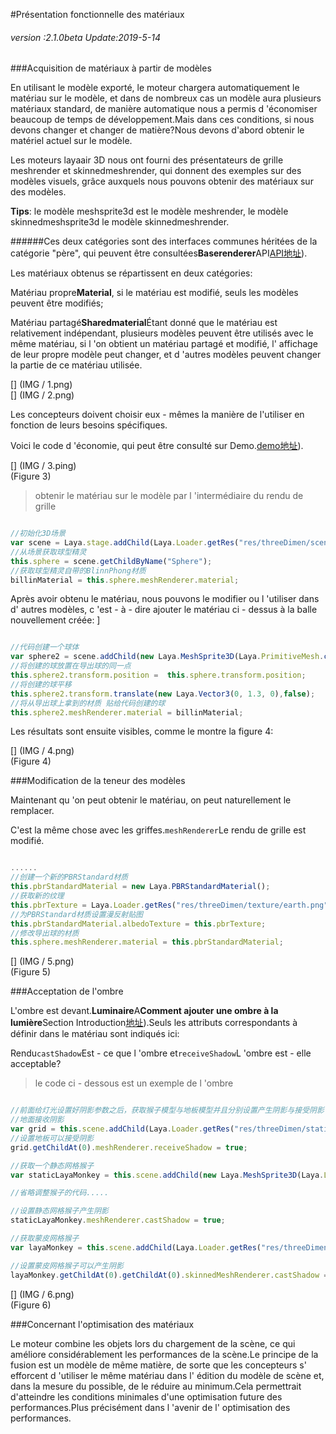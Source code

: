 #Présentation fonctionnelle des matériaux

###### *version :2.1.0beta   Update:2019-5-14*

###Acquisition de matériaux à partir de modèles

En utilisant le modèle exporté, le moteur chargera automatiquement le matériau sur le modèle, et dans de nombreux cas un modèle aura plusieurs matériaux standard, de manière automatique nous a permis d 'économiser beaucoup de temps de développement.Mais dans ces conditions, si nous devons changer et changer de matière?Nous devons d'abord obtenir le matériel actuel sur le modèle.

Les moteurs layaair 3D nous ont fourni des présentateurs de grille meshrender et skinnedmeshrender, qui donnent des exemples sur des modèles visuels, grâce auxquels nous pouvons obtenir des matériaux sur des modèles.

​**Tips**: le modèle meshsprite3d est le modèle meshrender, le modèle skinnedmeshsprite3d le modèle skinnedmeshrender.

######Ces deux catégories sont des interfaces communes héritées de la catégorie "père", qui peuvent être consultées**Baserenderer**API[API地址](https://layaair.ldc.layabox.com/api2/Chinese/index.html?category=3D&class=laya.d3.core.render.BaseRender)).

Les matériaux obtenus se répartissent en deux catégories:

Matériau propre**Material**, si le matériau est modifié, seuls les modèles peuvent être modifiés;

Matériau partagé**Sharedmaterial**Étant donné que le matériau est relativement indépendant, plusieurs modèles peuvent être utilisés avec le même matériau, si l 'on obtient un matériau partagé et modifié, l' affichage de leur propre modèle peut changer, et d 'autres modèles peuvent changer la partie de ce matériau utilisée.

[] (IMG / 1.png) <br > [] (IMG / 2.png) <br >

Les concepteurs doivent choisir eux - mêmes la manière de l'utiliser en fonction de leurs besoins spécifiques.

Voici le code d 'économie, qui peut être consulté sur Demo.[demo地址](https://layaair.ldc.layabox.com/demo2/?language=ch&category=3d&group=Material&name=MaterialDemo)).

[] (IMG / 3.ping) <br > (Figure 3)

> obtenir le matériau sur le modèle par l 'intermédiaire du rendu de grille


```typescript

//初始化3D场景
var scene = Laya.stage.addChild(Laya.Loader.getRes("res/threeDimen/scene/ChangeMaterialDemo/Conventional/scene.ls"));
//从场景获取球型精灵
this.sphere = scene.getChildByName("Sphere");
//获取球型精灵自带的BlinnPhong材质
billinMaterial = this.sphere.meshRenderer.material;
```


Après avoir obtenu le matériau, nous pouvons le modifier ou l 'utiliser dans d' autres modèles, c 'est - à - dire ajouter le matériau ci - dessus à la balle nouvellement créée:
]


```typescript

//代码创建一个球体
var sphere2 = scene.addChild(new Laya.MeshSprite3D(Laya.PrimitiveMesh.createSphere(0.5)));
//将创建的球放置在导出球的同一点
this.sphere2.transform.position =  this.sphere.transform.position;
//将创建的球平移
this.sphere2.transform.translate(new Laya.Vector3(0, 1.3, 0),false);
//将从导出球上拿到的材质 贴给代码创建的球
this.sphere2.meshRenderer.material = billinMaterial;
```


Les résultats sont ensuite visibles, comme le montre la figure 4:

[] (IMG / 4.png) <br > (Figure 4)

###Modification de la teneur des modèles

Maintenant qu 'on peut obtenir le matériau, on peut naturellement le remplacer.

C'est la même chose avec les griffes.`meshRenderer`Le rendu de grille est modifié.


```typescript

......
//创建一个新的PBRStandard材质
this.pbrStandardMaterial = new Laya.PBRStandardMaterial();
//获取新的纹理
this.pbrTexture = Laya.Loader.getRes("res/threeDimen/texture/earth.png");
//为PBRStandard材质设置漫反射贴图
this.pbrStandardMaterial.albedoTexture = this.pbrTexture;
//修改导出球的材质
this.sphere.meshRenderer.material = this.pbrStandardMaterial;
```


[] (IMG / 5.png) <br > (Figure 5)

###Acceptation de l'ombre

L'ombre est devant.**Luminaire**A**Comment ajouter une ombre à la lumière**Section Introduction[地址](https://ldc2.layabox.com/doc/?nav=zh-js-4-6-4)).Seuls les attributs correspondants à définir dans le matériau sont indiqués ici:

Rendu`castShadow`Est - ce que l 'ombre et`receiveShadow`L 'ombre est - elle acceptable?

> le code ci - dessous est un exemple de l 'ombre


```typescript

//前面给灯光设置好阴影参数之后，获取猴子模型与地板模型并且分别设置产生阴影与接受阴影
//地面接收阴影
var grid = this.scene.addChild(Laya.Loader.getRes("res/threeDimen/staticModel/grid/plane.lh"));
//设置地板可以接受阴影
grid.getChildAt(0).meshRenderer.receiveShadow = true;

//获取一个静态网格猴子
var staticLayaMonkey = this.scene.addChild(new Laya.MeshSprite3D(Laya.Loader.getRes("res/threeDimen/skinModel/LayaMonkey/Assets/LayaMonkey/LayaMonkey-LayaMonkey.lm")));

//省略调整猴子的代码.....

//设置静态网格猴子产生阴影
staticLayaMonkey.meshRenderer.castShadow = true;

//获取蒙皮网格猴子
var layaMonkey = this.scene.addChild(Laya.Loader.getRes("res/threeDimen/skinModel/LayaMonkey/LayaMonkey.lh"));

//设置蒙皮网格猴子可以产生阴影
layaMonkey.getChildAt(0).getChildAt(0).skinnedMeshRenderer.castShadow = true;
```


[] (IMG / 6.png) <br > (Figure 6)

###Concernant l'optimisation des matériaux

Le moteur combine les objets lors du chargement de la scène, ce qui améliore considérablement les performances de la scène.Le principe de la fusion est un modèle de même matière, de sorte que les concepteurs s' efforcent d 'utiliser le même matériau dans l' édition du modèle de scène et, dans la mesure du possible, de le réduire au minimum.Cela permettrait d'atteindre les conditions minimales d'une optimisation future des performances.Plus précisément dans l 'avenir de l' optimisation des performances.